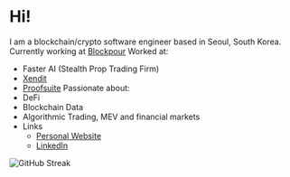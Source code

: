 # Hi!
I am a blockchain/crypto software engineer based in Seoul, South Korea. 
Currently working at [Blockpour](https://www.blockpour.com/)
Worked at:
  - Faster AI (Stealth Prop Trading Firm)
  - [Xendit](https://www.xendit.co/en/)
  - [Proofsuite](https://github.com/proofsuite)
Passionate about:
  - DeFi
  - Blockchain Data
  - Algorithmic Trading, MEV and financial markets
- Links
  - [Personal Website](https://www.davidvanisacker.com/)
  - [LinkedIn](https://www.linkedin.com/in/david-van-isacker/)

![GitHub Streak](https://github-readme-streak-stats.herokuapp.com/?user=dvisacker)
